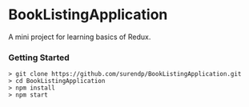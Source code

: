# BookListingApplication

A mini project for learning basics of Redux.

### Getting Started

```
> git clone https://github.com/surendp/BookListingApplication.git
> cd BookListingApplication
> npm install
> npm start
```

